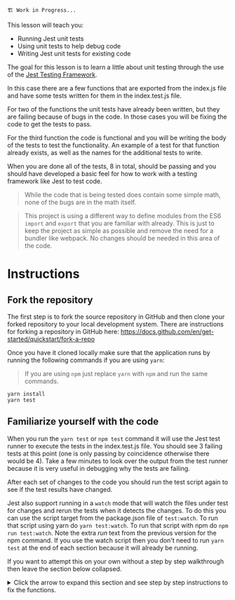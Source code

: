 ```
🏗️ Work in Progress...
```
This lesson will teach you:
- Running Jest unit tests
- Using unit tests to help debug code
- Writing Jest unit tests for existing code

The goal for this lesson is to learn a little about unit testing through the use of the [Jest Testing Framework](https://jestjs.io/).

In this case there are a few functions that are exported from the index.js file and have some tests written for them in the index.test.js file. 

For two of the functions the unit tests have already been written, but they are failing because of bugs in the code. In those cases you will be fixing the code to get the tests to pass.

For the third function the code is functional and you will be writing the body of the tests to test the functionality. An example of a test for that function already exists, as well as the names for the additional tests to write.

When you are done all of the tests, 8 in total, should be passing and you should have developed a basic feel for how to work with a testing framework like Jest to test code.

> While the code that is being tested does contain some simple math, none of the bugs are in the math itself.

> This project is using a different way to define modules from the ES6 `import` and `export` that you are familiar with already. This is just to keep the project as simple as possible and remove the need for a bundler like webpack. No changes should be needed in this area of the code.

# Instructions

## Fork the repository

The first step is to fork the source repository in GitHub and then clone your forked repository to your local development system. There are instructions for forking a repository in GitHub here: https://docs.github.com/en/get-started/quickstart/fork-a-repo


Once you have it cloned locally make sure that the application runs by running the following commands if you are using `yarn`:

> If you are using `npm` just replace `yarn` with `npm` and run the same commands.


```
yarn install
yarn test
```

## Familiarize yourself with the code

When you run the `yarn test` or `npm test` command it will use the Jest test runner to execute the tests in the index.test.js file. You should see 3 failing tests at this point (one is only passing by coincidence otherwise there would be 4). Take a few minutes to look over the output from the test runner because it is very useful in debugging why the tests are failing.

After each set of changes to the code you should run the test script again to see if the test results have changed.

Jest also support running in a `watch` mode that will watch the files under test for changes and rerun the tests when it detects the changes. To do this you can use the script target from the package.json file of `test:watch`. To run that script using yarn do `yarn test:watch`. To run that script with npm do `npm run test:watch`. Note the extra *run* text from the previous version for the npm command. If you use the watch script then you don't need to run `yarn test` at the end of each section because it will already be running.

If you want to attempt this on your own without a step by step walkthrough then leave the section below collapsed.

<details>
    <summary>Click the arrow to expand this section and see step by step instructions to fix the functions.</summary>

## Fixing the fahrenheitToCelsius function

- [ ] Open the `index.js` file and find the `fahrenheitToCelsius` function.
- [ ] There are two main bugs in this function. It is returning the wrong variable and it is not assigning the result of the computation to the new variable.
- [ ] Change the return value from `degreesFahrenheit` to `degreesCelsius`.
- [ ] Assign the result of the calculation to the `degreesCelsius` variable.
- [ ] Run `yarn test` to verify that the tests for this function are now passing.

## Fixing the celsiusToFahrenheit function

- [ ] Open the `index.js` file and find the `celsiusToFahrenheit` function.
- [ ] The bug in this function is subtle and could be easy to miss, but looking at the output from the test running should help point out what is wrong.
- [ ] The return value has a typo in the variable name. Change it to the correct variable name.
- [ ] Run `yarn test` to verify that the tests for this function are now passing.

## Writing tests for getFirstStringFromArray

There are 4 tests for this function. One of the tests has already been written to provide an example, but you will need to write the content for each of the 3 remaining tests.

- [ ] Using the `'Returns the first item if it is a string'` as an example write the test logic for the `'Returns null for an empty array'` test. You should pass in an empty array `[]` to the function for this test.
- [ ] Using the `'Returns the first item if it is a string'` as an example write the test logic for the `'Returns null if no strings are in the array'` test. Pass in an array containing only numbers for this test.
- [ ] Using the `'Returns the first item if it is a string'` as an example write the test logic for the `'Returns the second item if the first item is a number'` test. Pass in an array with a number followed by a string for this test.

</details>